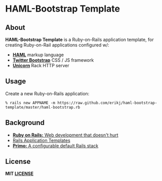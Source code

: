 # HAML-Bootstrap Template

## About

**HAML-Bootstrap Template** is a Ruby-on-Rails application template, for creating Ruby-on-Rail applications configured w/:

- [**HAML**](http://haml.info/) markup language
- [**Twitter Bootstrap**](http://twitter.github.com/bootstrap/)  CSS / JS framework
- [**Unicorn**](http://unicorn.bogomips.org/) Rack HTTP server

## Usage

Create a new Ruby-on-Rails application:

    % rails new APPNAME -m https://raw.github.com/erikj/haml-bootstrap-template/master/haml-bootstrap.rb

## Background

- [**Ruby on Rails:** Web development that doesn't hurt](http://rubyonrails.org/)
- [Rails Application Templates](http://guides.rubyonrails.org/rails_application_templates.html)
- [**Primo:** A configurable default Rails stack](https://github.com/cbetta/primo)

## License

**MIT [LICENSE](https://github.com/erikj/haml-bootstrap-template/blob/master/LICENSE)**